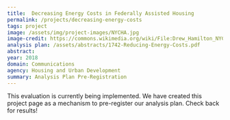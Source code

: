 ```yaml
---
title:  Decreasing Energy Costs in Federally Assisted Housing
permalink: /projects/decreasing-energy-costs
tags: project  
image: /assets/img/project-images/NYCHA.jpg  
image-credit: https://commons.wikimedia.org/wiki/File:Drew_Hamilton_NYCHA_jeh.jpg
analysis plan: /assets/abstracts/1742-Reducing-Energy-Costs.pdf 
abstract: 
year: 2018  
domain: Communications
agency: Housing and Urban Development
summary: Analysis Plan Pre-Registration
---
```

This evaluation is currently being implemented. We have created this project page as a mechanism to pre-register our analysis plan. Check back for results! 

